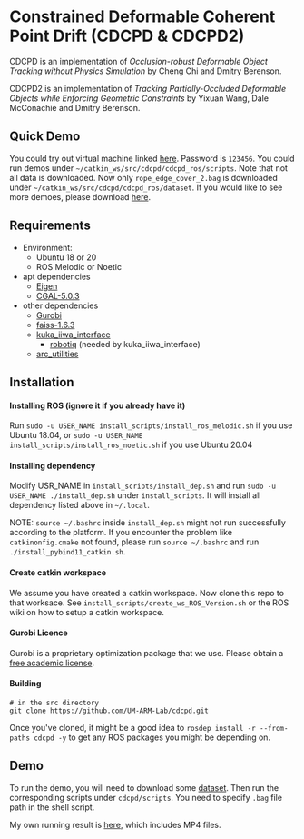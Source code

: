 Constrained Deformable Coherent Point Drift (CDCPD & CDCPD2)
=============

CDCPD is an implementation of *Occlusion-robust Deformable Object Tracking without Physics Simulation*
by Cheng Chi and Dmitry Berenson.

CDCPD2 is an implementation of *Tracking Partially-Occluded Deformable Objects while Enforcing Geometric Constraints*
by Yixuan Wang, Dale McConachie and Dmitry Berenson.

Quick Demo
------------
 You could try out virtual machine linked [here](https://drive.google.com/file/d/1N_l3ZRWVAIY1Mwr8b5D8uyWY96DrnUMm/view?usp=sharing). Password is `123456`. You could run demos under `~/catkin_ws/src/cdcpd/cdcpd_ros/scripts`. Note that not all data is downloaded. Now only `rope_edge_cover_2.bag` is downloaded under `~/catkin_ws/src/cdcpd/cdcpd_ros/dataset`. If you would like to see more demoes, please download [here](https://drive.google.com/drive/folders/1rnmUDIAFOpbrpt6wNurH6x2WF5xm_3ij?usp=sharing).

Requirements
------------
  * Environment:
    * Ubuntu 18 or 20
    * ROS Melodic or Noetic
  * apt dependencies
    * [Eigen](http://eigen.tuxfamily.org/dox/GettingStarted.html)
    * [CGAL-5.0.3](https://github.com/CGAL/cgal/releases/tag/releases%2FCGAL-5.0.3)
  * other dependencies
    * [Gurobi](https://www.gurobi.com/)
    * [faiss-1.6.3](https://github.com/facebookresearch/faiss)
    * [kuka_iiwa_interface](https://github.com/UM-ARM-Lab/kuka_iiwa_interface)
      * [robotiq](https://github.com/UM-ARM-Lab/robotiq) (needed by kuka_iiwa_interface)
    * [arc_utilities](https://github.com/UM-ARM-Lab/arc_utilities)


Installation
------------

#### Installing ROS (ignore it if you already have it)

Run `sudo -u USER_NAME install_scripts/install_ros_melodic.sh` if you use Ubuntu 18.04, or `sudo -u USER_NAME install_scripts/install_ros_noetic.sh` if you use Ubuntu 20.04

#### Installing dependency

Modify USR\_NAME in `install_scripts/install_dep.sh` and run `sudo -u USER_NAME ./install_dep.sh` under `install_scripts`. It will install all dependency listed above in `~/.local`.

NOTE: `source ~/.bashrc` inside `install_dep.sh` might not run successfully according to the platform. If you encounter the problem like `catkinonfig.cmake` not found, please run `source ~/.bashrc` and run `./install_pybind11_catkin.sh`.

#### Create catkin workspace

We assume you have created a catkin workspace. Now clone this repo to that worksace. See `install_scripts/create_ws_ROS_Version.sh` or the ROS wiki on how to setup a catkin workspace.

#### Gurobi Licence

Gurobi is a proprietary optimization package that we use. Please obtain a [free academic license](https://www.gurobi.com/academia/academic-program-and-licenses).

#### Building

```
# in the src directory
git clone https://github.com/UM-ARM-Lab/cdcpd.git
```

Once you've cloned, it might be a good idea to `rosdep install -r --from-paths cdcpd -y` to get any ROS packages you might be depending on.


Demo
------------
To run the demo, you will need to download some [dataset](https://drive.google.com/drive/folders/1rnmUDIAFOpbrpt6wNurH6x2WF5xm_3ij?usp=sharing). Then run the corresponding scripts under `cdcpd/scripts`. You need to specify `.bag` file path in the shell script.

My own running result is [here](https://drive.google.com/drive/folders/1MZTR-hEaU5czsxzUIKvPnCCAEd29aM4u?usp=sharing), which includes MP4 files.

